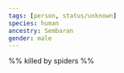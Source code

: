 ```yaml
---
tags: [person, status/unknown]
species: human
ancestry: Sembaran
gender: male
---
```


%% killed by spiders %%
